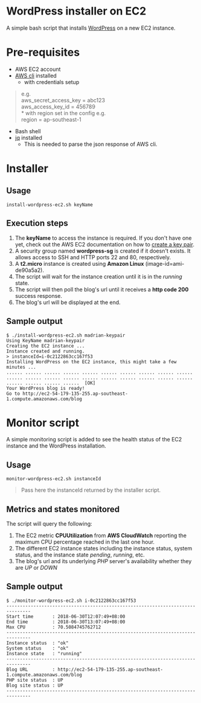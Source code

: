 # WordPress installer on EC2
A simple bash script that installs [WordPress][wordpress] on a new EC2 instance.

# Pre-requisites
  * AWS EC2 account
  * [AWS cli][aws-cli] installed
    * with credentials setup
> e.g.  
> aws_secret_access_key = abc123  
> aws_access_key_id = 456789  
    * with region set in the config
> e.g.  
> region = ap-southeast-1  
  * Bash shell
  * [jq][jq-download] installed
    * This is needed to parse the json response of AWS cli.

# Installer
## Usage
```console
install-wordpress-ec2.sh keyName
```
## Execution steps
  1. The **keyName** to access the instance is required. If you don't have one yet, check out the AWS EC2 documentation on how to [create a key pair][aws-create-key-pair].
  1. A security group named **wordpress-sg** is created if it doesn't exists. It allows access to SSH and HTTP ports 22 and 80, respectively. 
  1. A **t2.micro** instance is created using **Amazon Linux** (image-id=ami-de90a5a2).
  1. The script will wait for the instance creation until it is in the *running* state.
  1. The script will then poll the blog's url until it receives a **http code 200** success response.
  1. The blog's url will be displayed at the end.

## Sample output
```console
$ ./install-wordpress-ec2.sh madrian-keypair
Using KeyName madrian-keypair
Creating the EC2 instance ...
Instance created and running.
> instanceId=i-0c2122863cc167f53
Installing WordPress on the EC2 instance, this might take a few minutes ...
...... ...... ...... ...... ...... ...... ...... ...... ...... ...... ...... ...... ...... ...... ...... ...... ...... ...... ...... ...... ...... ...... ...... ......  [OK]
Your WordPress blog is ready!
Go to http://ec2-54-179-135-255.ap-southeast-1.compute.amazonaws.com/blog
```

# Monitor script
A simple monitoring script is added to see the health status of the EC2 instance and the WordPress installation.

## Usage
```console
monitor-wordpress-ec2.sh instanceId
```
> Pass here the instanceId returned by the installer script.

## Metrics and states monitored
The script will query the following:

  1. The EC2 metric **CPUUtilization** from **AWS CloudWatch** reporting the maximum CPU percentage reached in the last one hour.
  1. The different EC2 instance states including the instance status, system status, and the instance state *pending*, *running*, etc.
  1. The blog's url and its underlying *PHP* server's availability whether they are *UP* or *DOWN*

## Sample output
```console
$ ./monitor-wordpress-ec2.sh i-0c2122863cc167f53
-------------------------------------------------------------------------------
Start time       : 2018-06-30T12:07:49+08:00
End time         : 2018-06-30T13:07:49+08:00
Max CPU          : 70.5084745762712
-------------------------------------------------------------------------------
Instance status  : "ok"
System status    : "ok"
Instance state   : "running"
-------------------------------------------------------------------------------
Blog URL         : http://ec2-54-179-135-255.ap-southeast-1.compute.amazonaws.com/blog
PHP site status  : UP
Blog site status : UP
-------------------------------------------------------------------------------
```

[wordpress]: https://wordpress.org
[aws-cli]: https://aws.amazon.com/cli
[jq-download]: https://stedolan.github.io/jq/download/
[aws-create-key-pair]: https://docs.aws.amazon.com/AWSEC2/latest/UserGuide/ec2-key-pairs.html#having-ec2-create-your-key-pair
